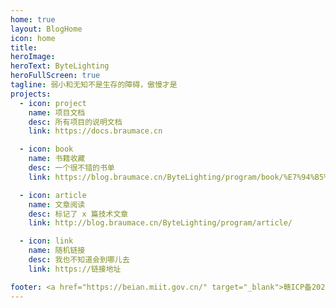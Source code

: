 ```yaml
---
home: true
layout: BlogHome
icon: home
title: 
heroImage: 
heroText: ByteLighting
heroFullScreen: true
tagline: 弱小和无知不是生存的障碍，傲慢才是
projects:
  - icon: project
    name: 项目文档
    desc: 所有项目的说明文档
    link: https://docs.braumace.cn

  - icon: book
    name: 书籍收藏
    desc: 一个很不错的书单
    link: https://blog.braumace.cn/ByteLighting/program/book/%E7%94%B5%E5%AD%90%E4%B9%A6.html

  - icon: article
    name: 文章阅读
    desc: 标记了 x 篇技术文章
    link: http://blog.braumace.cn/ByteLighting/program/article/

  - icon: link
    name: 随机链接
    desc: 我也不知道会到哪儿去
    link: https://链接地址

footer: <a href="https://beian.miit.gov.cn/" target="_blank">赣ICP备2023016031号-2</a> | 本站支持：<a href="https://cloud.braumace.cn" target="_blank">ByteCloud</a> | Theme：<a href="https://theme-hope.vuejs.press/" target="_blank">VuePress Theme Hope</a>
---
```

